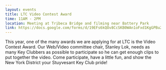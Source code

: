 ```yaml
---
layout: events
title: LTC Video Contest Award
time: 11AM - 2PM
location: Meeting at Tribeca Bridge and filming near Battery Park
link: https://docs.google.com/forms/d/19EFs6kQOv8CcSKB0WAn1oFxd1KgGPBu2jumVBYhcXYk/viewform
---
```

This year, one of the many awards we are applying for at LTC is the Video Contest Award. Our Web/Video committee chair, Stanley Lok, needs as many Key Clubbers as possible to participate so he can get enough clips to put together the video. Come participate, have a little fun, and show the New York District your Stuyvesant Key Club pride!
